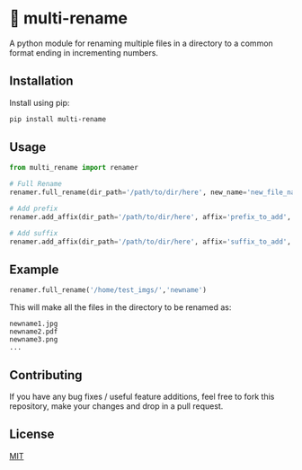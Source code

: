 # 📄 multi-rename

A python module for renaming multiple files in a directory to a common format ending in incrementing numbers.

## Installation

Install using pip:

```sh
pip install multi-rename
```

## Usage

```Python
from multi_rename import renamer

# Full Rename
renamer.full_rename(dir_path='/path/to/dir/here', new_name='new_file_name')

# Add prefix
renamer.add_affix(dir_path='/path/to/dir/here', affix='prefix_to_add', affix_type='prefix')

# Add suffix
renamer.add_affix(dir_path='/path/to/dir/here', affix='suffix_to_add', affix_type='suffix')

```

## Example

```Python
renamer.full_rename('/home/test_imgs/','newname')
```

This will make all the files in the directory to be renamed as:

```
newname1.jpg
newname2.pdf
newname3.png
...
```

## Contributing

If you have any bug fixes / useful feature additions, feel free to fork this repository, make your changes and drop in a pull request.

## License

[MIT](https://github.com/pshkrh/multi-rename/blob/master/LICENSE)

